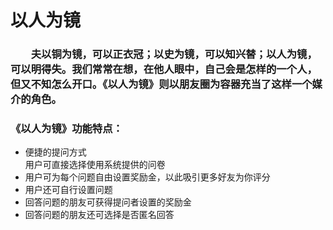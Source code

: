 # 以人为镜
### &emsp;&emsp;夫以铜为镜，可以正衣冠；以史为镜，可以知兴替；以人为镜，可以明得失。我们常常在想，在他人眼中，自己会是怎样的一个人，但又不知怎么开口。《以人为镜》则以朋友圈为容器充当了这样一个媒介的角色。
### 《以人为镜》功能特点：
* 便捷的提问方式<br>
用户可直接选择使用系统提供的问卷
* 用户可为每个问题自由设置奖励金，以此吸引更多好友为你评分
* 用户还可自行设置问题
* 回答问题的朋友可获得提问者设置的奖励金
* 回答问题的朋友还可选择是否匿名回答